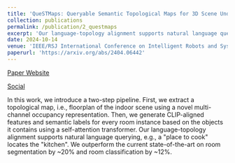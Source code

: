 ```yaml
---
title: 'QueSTMaps: Queryable Semantic Topological Maps for 3D Scene Understanding'
collection: publications
permalink: /publication/2_questmaps
excerpt: 'Our language-topology alignment supports natural language querying and outperforms the current state-of-the-art on room segmentation by ~20% and room classification by ~12%'
date: 2024-10-14
venue: 'IEEE/RSJ International Conference on Intelligent Robots and Systems'
paperurl: 'https://arxiv.org/abs/2404.06442'
---
```


[Paper Website](https://quest-maps.github.io/)

[Social](https://x.com/RRCLab_IIITH/status/1814225647633637757)

In this work, we introduce a two-step pipeline. First, we extract a topological map, i.e., floorplan of the indoor scene using a novel multi-channel occupancy representation. Then, we generate CLIP-aligned features and semantic labels for every room instance based on the objects it contains using a self-attention transformer. Our language-topology alignment supports natural language querying, e.g., a "place to cook" locates the "kitchen". We outperform the current state-of-the-art on room segmentation by ~20% and room classification by ~12%. 


